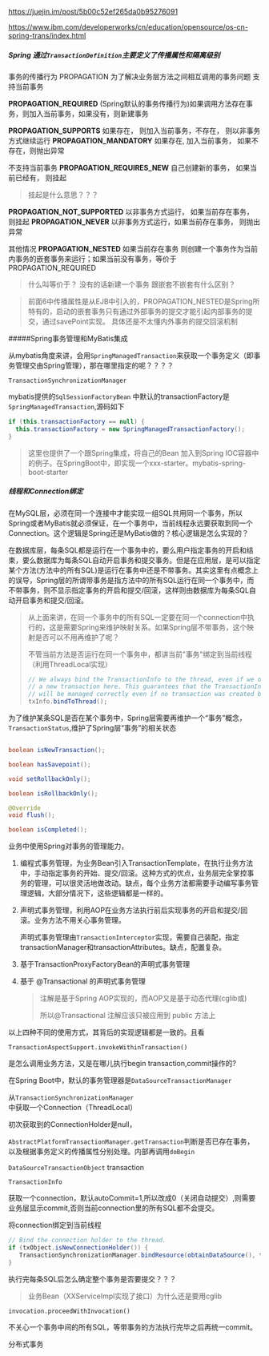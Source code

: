 https://juejin.im/post/5b00c52ef265da0b95276091

https://www.ibm.com/developerworks/cn/education/opensource/os-cn-spring-trans/index.html





##### Spring 通过`TransactionDefinition`主要定义了传播属性和隔离级别



事务的传播行为 PROPAGATION 为了解决业务层方法之间相互调用的事务问题
支持当前事务

**PROPAGATION_REQUIRED** (Spring默认的事务传播行为)如果调用方法存在事务，则加入当前事务，如果没有，则新建事务

**PROPAGATION_SUPPORTS** 如果存在， 则加入当前事务，不存在， 则以非事务方式继续运行
**PROPAGATION_MANDATORY** 如果存在, 加入当前事务， 如果不存在，则抛出异常

不支持当前事务
**PROPAGATION_REQUIRES_NEW** 自己创建新的事务， 如果当前已经有， 则挂起

> 挂起是什么意思？？？

**PROPAGATION_NOT_SUPPORTED** 以非事务方式运行， 如果当前存在事务， 则挂起
**PROPAGATION_NEVER** 以非事务方式运行，如果当前存在事务， 则抛出异常

其他情况
**PROPAGATION_NESTED** 如果当前存在事务 则创建一个事务作为当前内事务的嵌套事务来运行；如果当前没有事务，等价于PROPAGATION_REQUIRED

>  什么叫等价于？ 没有的话新建一个事务 跟嵌套不嵌套有什么区别？

> 前面6中传播属性是从EJB中引入的，PROPAGATION_NESTED是Spring所特有的，启动的嵌套事务只有通过外部事务的提交才能引起内部事务的提交，通过savePoint实现。 具体还是不太懂内外事务的提交回滚机制



#####Spring事务管理和MyBatis集成

从mybatis角度来讲，会用`SpringManagedTransaction`来获取一个事务定义（即事务管理交由Spring管理），那在哪里指定的呢？？？？

`TransactionSynchronizationManager`

mybatis提供的`SqlSessionFactoryBean` 中默认的transactionFactory是`SpringManagedTransaction`,源码如下

```java
if (this.transactionFactory == null) {
  this.transactionFactory = new SpringManagedTransactionFactory();
}
```



> 这里也提供了一个跟Spring集成，将自己的Bean 加入到Spring IOC容器中的例子。在SpringBoot中，即实现一个xxx-starter。mybatis-spring-boot-starter



##### 线程和Connection绑定

在MySQL层，必须在同一个连接中才能实现一组SQL共用同一个事务，所以Spring或者MyBatis就必须保证，在一个事务中，当前线程永远要获取到同一个Connection。这个逻辑是Spring还是MyBatis做的？核心逻辑是怎么实现的？

在数据库层，每条SQL都是运行在一个事务中的，要么用户指定事务的开启和结束，要么数据库为每条SQL自动开启事务和提交事务。但是在应用层，是可以指定某个方法(方法中的所有SQL)是运行在事务中还是不带事务。其实这里有点概念上的误导，Spring层的所谓带事务是指方法中的所有SQL运行在同一个事务中，而不带事务，则不显示指定事务的开启和提交/回滚，这样则由数据库为每条SQL自动开启事务和提交/回滚。

> 从上面来讲，在同一个事务中的所有SQL一定要在同一个connection中执行的，这是需要Spring来维护映射关系。如果Spring层不带事务，这个映射是否可以不用再维护了呢？
>
> 不管当前方法是否运行在同一个事务中，都讲当前"事务"绑定到当前线程（利用ThreadLocal实现）
>
> ```java
> // We always bind the TransactionInfo to the thread, even if we didn't create
> // a new transaction here. This guarantees that the TransactionInfo stack
> // will be managed correctly even if no transaction was created by this aspect.
> txInfo.bindToThread();
> ```



为了维护某条SQL是否在某个事务中，Spring层需要再维护一个“事务”概念，`TransactionStatus`,维护了Spring层“事务”的相关状态

```java

boolean isNewTransaction();

boolean hasSavepoint();

void setRollbackOnly();

boolean isRollbackOnly();

@Override
void flush();

boolean isCompleted();
```







业务中使用Spring对事务的管理能力，

1. 编程式事务管理，为业务Bean引入TransactionTemplate，在执行业务方法中，手动指定事务的开始、提交/回滚。这种方式的优点，业务层完全掌控事务的管理，可以很灵活地做改动。缺点，每个业务方法都需要手动编写事务管理逻辑，大部分情况下，这些逻辑都是一样的。

2. 声明式事务管理，利用AOP在业务方法执行前后实现事务的开启和提交/回滚。业务方法不用关心事务管理。

   声明式事务管理由`TransactionInterceptor`实现，需要自己装配，指定transactionManager和transactionAttributes。缺点，配置复杂。

3. 基于TransactionProxyFactoryBean的声明式事务管理

4. 基于 @Transactional 的声明式事务管理

   > 注解是基于Spring AOP实现的，而AOP又是基于动态代理(cglib或)
   >
   > 所以@Transactional 注解应该只被应用到 public 方法上

以上四种不同的使用方式，其背后的实现逻辑都是一致的。且看

`TransactionAspectSupport.invokeWithinTransaction()`

是怎么调用业务方法，又是在哪儿执行begin transaction,commit操作的?

在Spring Boot中，默认的事务管理器是`DataSourceTransactionManager`

从`TransactionSynchronizationManager`中获取一个Connection（ThreadLocal）

初次获取到的ConnectionHolder是null，

`AbstractPlatformTransactionManager.getTransaction`判断是否已存在事务，以及根据事务定义的传播属性分别处理。内部再调用`doBegin`

`DataSourceTransactionObject` transaction

`TransactionInfo`

获取一个connection，默认autoCommit=1,所以改成0（关闭自动提交）,则需要业务层显示commit,否则当前connection里的所有SQL都不会提交。

将connection绑定到当前线程

```java
// Bind the connection holder to the thread.
if (txObject.isNewConnectionHolder()) {
   TransactionSynchronizationManager.bindResource(obtainDataSource(), txObject.getConnectionHolder());
}
```

执行完每条SQL后怎么确定整个事务是否要提交？？？

> 业务Bean（XXServiceImpl实现了接口）为什么还是要用cglib



```
invocation.proceedWithInvocation()
```



不关心一个事务中间的所有SQL，等带事务的方法执行完毕之后再统一commit。



分布式事务



